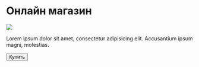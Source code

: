 <!DOCTYPE html>
<html lang="ru">
<head>
   <meta charset="UTF-8">
   <meta name="viewport" 
                content="width=device-width, user- scalable=no, initial-scale=1.0,  maximum-scale=1.0, minimum-scale=1.
   <meta https-equiv="X-UA- Compatible" content="ie=edge">           
   <title>Shop</title>
 </head>
 <body>
          <div id="main">
                 <h1>Онлайн  магазин</h1>
                 <img  src="https://cdn-icons-png.flaticon.com/512/3595/3595455.png">
                <p>Lorem ipsum dolor sit amet, consectetur adipisicing elit. Accusantium  ipsum magni, molestias.</p>
                 <button id="buy">Купить</button>
          </div>
 </body>
 </html>         
